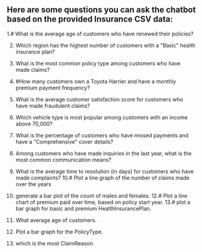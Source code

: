 ## Here are some questions you can ask the chatbot based on the provided Insurance CSV data:

1.# What is the average age of customers who have renewed their policies?

2. Which region has the highest number of customers with a "Basic" health insurance plan?

3. What is the most common policy type among customers who have made claims?

4. #How many customers own a Toyota Harrier and have a monthly premium payment frequency?

5. What is the average customer satisfaction score for customers who have made fraudulent claims?

6. Which vehicle type is most popular among customers with an income above 70,000?

7. What is the percentage of customers who have missed payments and have a "Comprehensive" cover details?

8. Among customers who have made inquiries in the last year, what is the most common communication means?

9. What is the average time to resolution (in days) for customers who have made complaints?
10.# Plot a line graph of the number of claims made over the years
11. generate a bar plot of the count of males and females.
12.# Plot a line chart of premium paid over time, based on policy start year.
13.# plot a bar graph for basic and premium HealthInsurancePlan.
14. What average age of customers.
15. Plot a bar graph for the PolicyType.
16. which is the most ClaimReason
